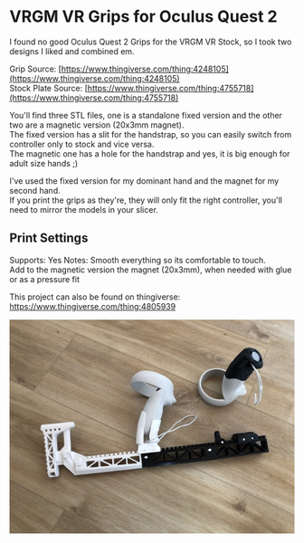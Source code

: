 #  VRGM VR Grips for Oculus Quest 2


I found no good Oculus Quest 2 Grips for the VRGM VR Stock, so I took two designs I liked and combined em.

Grip Source: [https://www.thingiverse.com/thing:4248105](https://www.thingiverse.com/thing:4248105)  
Stock Plate Source: [https://www.thingiverse.com/thing:4755718](https://www.thingiverse.com/thing:4755718)

You'll find three STL files, one is a standalone fixed version and the other two are a magnetic version (20x3mm magnet).  
The fixed version has a slit for the handstrap, so you can easily switch from controller only to stock and vice versa.  
The magnetic one has a hole for the handstrap and yes, it is big enough for adult size hands ;)

I've used the fixed version for my dominant hand and the magnet for my second hand.  
If you print the grips as they're, they will only fit the right controller, you'll need to mirror the models in your slicer.

## Print Settings
Supports: Yes
Notes: Smooth everything so its comfortable to touch.  
Add to the magnetic version the magnet (20x3mm), when needed with glue or as a pressure fit



This project can also be found on thingiverse:
https://www.thingiverse.com/thing:4805939

![Preview](https://github.com/LeDomme/cad_models/blob/main/VRGM_VR_Grips_for_Oculus_Quest_2/res/OculusGrip.jpg)
